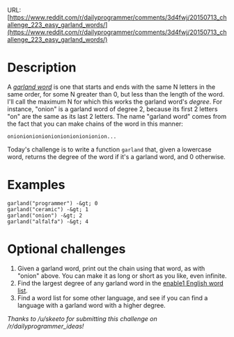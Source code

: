 URL: [https://www.reddit.com/r/dailyprogrammer/comments/3d4fwj/20150713_challenge_223_easy_garland_words/](https://www.reddit.com/r/dailyprogrammer/comments/3d4fwj/20150713_challenge_223_easy_garland_words/)

# Description

A [_garland word_](http://blog.vivekhaldar.com/post/89763722591/garland-words) is one that starts and ends with the same N letters in the same order, for some N greater than 0, but less than the length of the word. I'll call the maximum N for which this works the garland word's _degree_. For instance, "onion" is a garland word of degree 2, because its first 2 letters "on" are the same as its last 2 letters. The name "garland word" comes from the fact that you can make chains of the word in this manner:

    onionionionionionionionionionion...

Today's challenge is to write a function `garland` that, given a lowercase word, returns the degree of the word if it's a garland word, and 0 otherwise.

# Examples

    garland("programmer") -&gt; 0
    garland("ceramic") -&gt; 1
    garland("onion") -&gt; 2
    garland("alfalfa") -&gt; 4

# Optional challenges

1. Given a garland word, print out the chain using that word, as with "onion" above. You can make it as long or short as you like, even infinite.
1. Find the largest degree of any garland word in the [enable1 English word list](https://code.google.com/p/dotnetperls-controls/downloads/detail?name=enable1.txt).
1. Find a word list for some other language, and see if you can find a language with a garland word with a higher degree.

*Thanks to /u/skeeto for submitting this challenge on /r/dailyprogrammer_ideas!*
